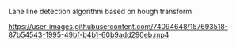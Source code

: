 
 
Lane line detection algorithm based on hough transform




https://user-images.githubusercontent.com/74094648/157693518-87b54543-1995-49bf-b4b1-60b9add290eb.mp4

